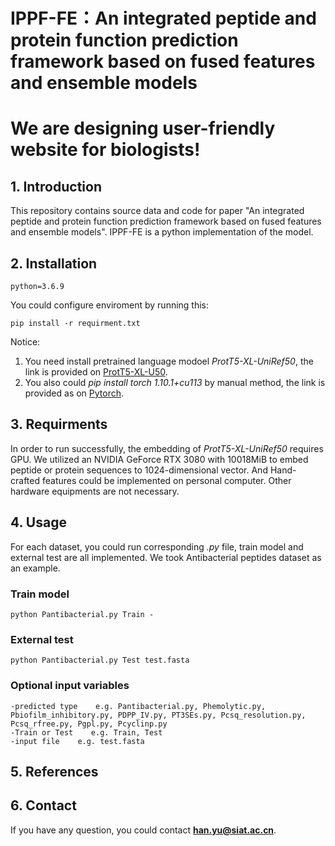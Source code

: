 # IPPF-FE：An integrated peptide and protein function prediction framework based on fused features and ensemble models
# We are designing user-friendly website for biologists!
## 1. Introduction
This repository contains source data and code for paper "An integrated peptide and protein function prediction framework based on fused features and ensemble models".
IPPF-FE is a python implementation of the model.

## 2. Installation
```
python=3.6.9
```
You could configure enviroment by running this:
```
pip install -r requirment.txt
```
Notice:
1. You need install pretrained language modoel *ProtT5-XL-UniRef50*, the link is provided on [ProtT5-XL-U50](https://github.com/agemagician/ProtTrans#models).
2. You also could *pip install torch 1.10.1+cu113* by manual method, the link is provided as on [Pytorch](https://download.pytorch.org/whl/torch/).

## 3. Requirments
In order to run successfully, the embedding of *ProtT5-XL-UniRef50* requires GPU. We utilized an NVIDIA GeForce RTX 3080 with 10018MiB to embed peptide or protein sequences to 1024-dimensional vector. And Hand-crafted features could be implemented on personal computer.
Other hardware equipments are not necessary.

## 4. Usage
For each dataset, you could run corresponding *.py* file, train model and external test are all implemented. We took Antibacterial peptides dataset as an example.

### Train model
```
python Pantibacterial.py Train -
```
### External test
```
python Pantibacterial.py Test test.fasta
```
### Optional input variables
```
-predicted type    e.g. Pantibacterial.py, Phemolytic.py, Pbiofilm_inhibitory.py, PDPP_IV.py, PT3SEs.py, Pcsq_resolution.py, Pcsq_rfree.py, Pgpl.py, Pcyclinp.py
-Train or Test    e.g. Train, Test
-input file    e.g. test.fasta
```
## 5. References

## 6. Contact
If you have any question, you could contact **han.yu@siat.ac.cn**.
